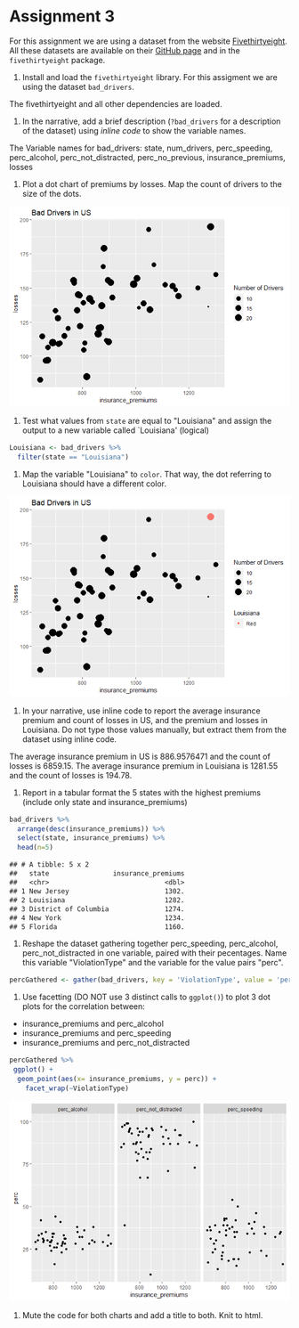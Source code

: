 Assignment 3
================

For this assignment we are using a dataset from the website [Fivethirtyeight](http://fivethirtyeight.com/). All these datasets are available on their [GitHub page](https://github.com/fivethirtyeight/data/) and in the `fivethirtyeight` package.

1.  Install and load the `fivethirtyeight` library. For this assigment we are using the dataset `bad_drivers`.

The fivethirtyeight and all other dependencies are loaded.

1.  In the narrative, add a brief description (`?bad_drivers` for a description of the dataset) using *inline code* to show the variable names.

The Variable names for bad\_drivers: state, num\_drivers, perc\_speeding, perc\_alcohol, perc\_not\_distracted, perc\_no\_previous, insurance\_premiums, losses

1.  Plot a dot chart of premiums by losses. Map the count of drivers to the size of the dots.

![](README_files/figure-markdown_github/unnamed-chunk-1-1.png)

1.  Test what values from `state` are equal to "Louisiana" and assign the output to a new variable called \`Louisiana' (logical)

``` r
Louisiana <- bad_drivers %>%
  filter(state == "Louisiana") 
```

1.  Map the variable "Louisiana" to `color`. That way, the dot referring to Louisiana should have a different color.

![](README_files/figure-markdown_github/unnamed-chunk-3-1.png)

1.  In your narrative, use inline code to report the average insurance premium and count of losses in US, and the premium and losses in Louisiana. Do not type those values manually, but extract them from the dataset using inline code.

The average insurance premium in US is 886.9576471 and the count of losses is 6859.15. The average insurance premium in Louisiana is 1281.55 and the count of losses is 194.78.

1.  Report in a tabular format the 5 states with the highest premiums (include only state and insurance\_premiums)

``` r
bad_drivers %>% 
  arrange(desc(insurance_premiums)) %>%
  select(state, insurance_premiums) %>%
  head(n=5)
```

    ## # A tibble: 5 x 2
    ##   state                insurance_premiums
    ##   <chr>                             <dbl>
    ## 1 New Jersey                        1302.
    ## 2 Louisiana                         1282.
    ## 3 District of Columbia              1274.
    ## 4 New York                          1234.
    ## 5 Florida                           1160.

1.  Reshape the dataset gathering together perc\_speeding, perc\_alcohol, perc\_not\_distracted in one variable, paired with their pecentages. Name this variable "ViolationType" and the variable for the value pairs "perc".

``` r
percGathered <- gather(bad_drivers, key = 'ViolationType', value = 'perc', perc_alcohol, perc_speeding, perc_not_distracted)
```

1.  Use facetting (DO NOT use 3 distinct calls to `ggplot()`) to plot 3 dot plots for the correlation between:

-   insurance\_premiums and perc\_alcohol
-   insurance\_premiums and perc\_speeding
-   insurance\_premiums and perc\_not\_distracted

``` r
percGathered %>%
 ggplot() +
  geom_point(aes(x= insurance_premiums, y = perc)) +
    facet_wrap(~ViolationType)
```

![](README_files/figure-markdown_github/unnamed-chunk-6-1.png)

1.  Mute the code for both charts and add a title to both. Knit to html.
